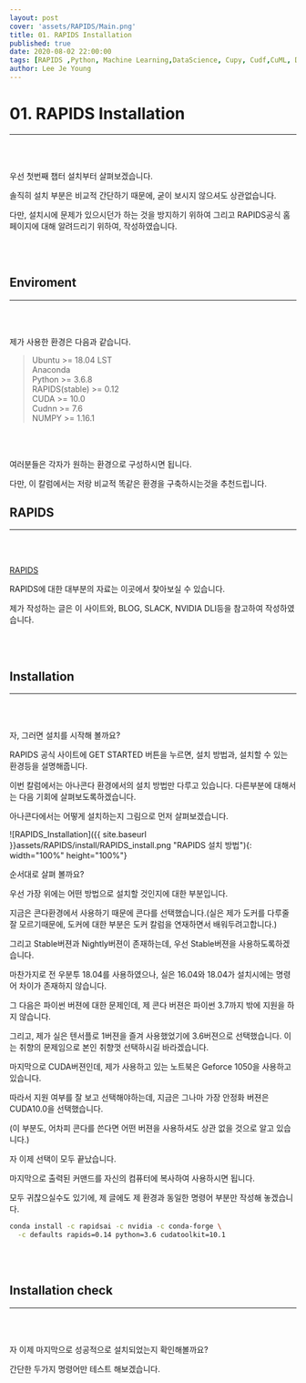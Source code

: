 ```yaml
---
layout: post
cover: 'assets/RAPIDS/Main.png'
title: 01. RAPIDS Installation
published: true
date: 2020-08-02 22:00:00
tags: [RAPIDS ,Python, Machine Learning,DataScience, Cupy, Cudf,CuML, Data, Data Science]
author: Lee Je Young
---
```

<meta charset="UTF8">

# 01. RAPIDS Installation
---
  <br><br>
  
  우선 첫번째 챕터 설치부터 살펴보겠습니다.
  
  솔직히 설치 부분은 비교적 간단하기 때문에, 굳이 보시지 않으셔도 상관없습니다.
  
  다만, 설치시에 문제가 있으시던가 하는 것을 방지하기 위하여 그리고 RAPIDS공식 홈페이지에 대해 알려드리기 위하여, 작성하였습니다.
  
 
  <br><br>
  
## Enviroment
---
  <br><br>
  
  제가 사용한 환경은 다음과 같습니다.
  
>Ubuntu >= 18.04 LST
><br>Anaconda
><br>Python >= 3.6.8
><br>RAPIDS(stable) >= 0.12
><br>CUDA >= 10.0
><br>Cudnn >= 7.6
><br>NUMPY >= 1.16.1
  
  <br><br>
  
  여러분들은 각자가 원하는 환경으로 구성하시면 됩니다.
  
  다만, 이 칼럼에서는 저랑 비교적 똑같은 환경을 구축하시는것을 추천드립니다.

  
## RAPIDS
---
  <br><br>
  
  [RAPIDS](https://rapids.ai/)
  
  RAPIDS에 대한 대부분의 자료는 이곳에서 찾아보실 수 있습니다.
  
  제가 작성하는 글은 이 사이트와, BLOG, SLACK, NVIDIA DLI등을 참고하여 작성하였습니다.
  
  <br><br>
  
## Installation
---

  <br><br>
  
  자, 그러면 설치를 시작해 볼까요?
  
  RAPIDS 공식 사이트에 GET STARTED 버튼을 누르면, 설치 방법과, 설치할 수 있는 환경등을 설명해줍니다.
  
  이번 칼럼에서는 아나콘다 환경에서의 설치 방법만 다루고 있습니다. 다른부분에 대해서는 다음 기회에 살펴보도록하겠습니다.
  
  아나콘다에서는 어떻게 설치하는지 그림으로 먼저 살펴보겠습니다.
  
  ![RAPIDS_Installation]({{ site.baseurl }}assets/RAPIDS/install/RAPIDS_install.png "RAPIDS 설치 방법"){: width="100%" height="100%"}
  
  순서대로 살펴 볼까요?
  
  우선 가장 위에는 어떤 방법으로 설치할 것인지에 대한 부분입니다.
  
  지금은 콘다환경에서 사용하기 때문에 콘다를 선택했습니다.(실은 제가 도커를 다루줄 잘 모르기때문에, 도커에 대한 부분은 도커 칼럼을 연재하면서 배워두려고합니다.)
  
  그리고 Stable버젼과 Nightly버젼이 존재하는데, 우선 Stable버젼을 사용하도록하겠습니다.
  
  마찬가지로 전 우분투 18.04를 사용하였으나, 실은 16.04와 18.04가 설치시에는 명령어 차이가 존재하지 않습니다.
  
  그 다음은 파이썬 버젼에 대한 문제인데, 제 콘다 버젼은 파이썬 3.7까지 밖에 지원을 하지 않습니다.
  
  그리고, 제가 실은 텐서플로 1버젼을 즐겨 사용했었기에 3.6버젼으로 선택했습니다. 이는 취향의 문제임으로 본인 취향껏 선택하시길 바라겠습니다.
  
  마지막으로 CUDA버젼인데, 제가 사용하고 있는 노트북은 Geforce 1050을 사용하고 있습니다.
  
  따라서 지원 여부를 잘 보고 선택해야하는데, 지금은 그나마 가장 안정화 버젼은 CUDA10.0을 선택했습니다.
  
  (이 부분도, 어차피 콘다를 쓴다면 어떤 버젼을 사용하셔도 상관 없을 것으로 알고 있습니다.)
  
  자 이제 선택이 모두 끝났습니다.
  
  마지막으로 출력된 커맨드를 자신의 컴퓨터에 복사하여 사용하시면 됩니다.
  
  모두 귀찮으실수도 있기에, 제 글에도 제 환경과 동일한 명령어 부분만 작성해 놓겠습니다.
  
  ```bash
  conda install -c rapidsai -c nvidia -c conda-forge \
    -c defaults rapids=0.14 python=3.6 cudatoolkit=10.1
  ```
  
  <br><br>
  
## Installation check
---

  <br><br>
  
  자 이제 마지막으로 성공적으로 설치되었는지 확인해볼까요?
  
  간단한 두가지 명령어만 테스트 해보겠습니다.
  
  ```python
  ```
  
  ```python
  ```